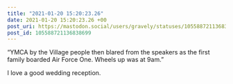 ```yaml
---
title: "2021-01-20 15:20:23.26"
date: 2021-01-20 15:20:23.26 +00
post_uri: https://mastodon.social/users/gravely/statuses/105588721136838699
post_id: 105588721136838699
---
```

“YMCA by the Village people then blared from the speakers as the first family boarded Air Force One. Wheels up was at 9am.”

I love a good wedding reception.


